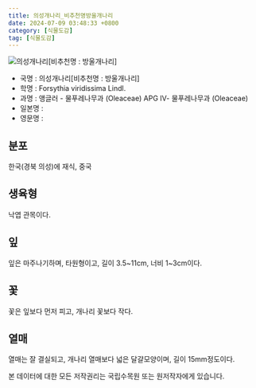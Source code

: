 ```yaml
---
title: 의성개나리_비추천명방울개나리
date: 2024-07-09 03:48:33 +0800
category: [식물도감]
tag: [식물도감]
---
```




![의성개나리[비추천명 : 방울개나리]](/fileUpload/plants/basic/Oleaceae/Forsythia/9334/9334_1_th2.jpg)
- 국명 : 의성개나리[비추천명 : 방울개나리]
- 학명 : Forsythia viridissima Lindl.
- 과명 : 앵글러 - 물푸레나무과 (Oleaceae) APG Ⅳ- 물푸레나무과 (Oleaceae)
- 일본명 : 
- 영문명 : 


## 분포
한국(경북 의성)에 재식, 중국
## 생육형
낙엽 관목이다.
## 잎
잎은 마주나기하며, 타원형이고, 길이 3.5~11cm, 너비 1~3cm이다.
## 꽃
꽃은 잎보다 먼저 피고, 개나리 꽃보다 작다. 
## 열매
열매는 잘 결실되고, 개나리 열매보다 넓은 달걀모양이며, 길이 15mm정도이다.






본 데이터에 대한 모든 저작권리는 국립수목원 또는 원저작자에게 있습니다.
